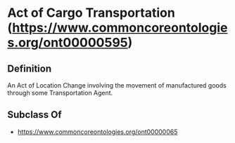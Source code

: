 # Act of Cargo Transportation (https://www.commoncoreontologies.org/ont00000595)

## Definition
An Act of Location Change involving the movement of manufactured goods through some Transportation Agent.

## Subclass Of
- https://www.commoncoreontologies.org/ont00000065

